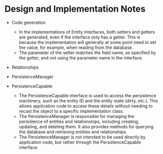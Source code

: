 # Design and Implementation Notes

* Code generation
  * In the implementations of Entity interfaces, both setters and getters are generated, even if the interface only has a getter. This is because the implementation will generally at some point need to set the value, for example, when reading from the database.
  * The parameter of the setter matches the field name, as specified by the getter, and not using the parameter name in the interface.

* Relationships

* PersistenceManager
* PersistenceCapable
  * The PersistenceCapable interface is used to access the persistence machinery, such as the entity ID and the entity state (dirty, etc.). This allows application code to access these details without needing to recast the object to a specific implementation class.
  * The PersistenceManager is responsible for managing the persistence of entities and relationships, including creating, updating, and deleting them. It also provides methods for querying the database and retrieving entities and relationships.
  * The PersistenceManager is not intended to be used directly by application code, but rather through the PersistenceCapable interface.
